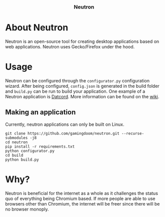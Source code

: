 <!--
<br />

<div align="center">
  <a href="https://github.com/gamingdoom/datcord">
    <img src="src/changed/browser/branding/datcord/default256.png" alt="Logo" width="80" height="80">
  </a>
-->
  <h3 align="center">Neutron</h3>
<!--
  <p align="center">
    A tool for embedding a website into a desktop app that uses Gecko 
    <br/>
    <br/>
    <img alt="GitHub release (latest by date)" src="https://img.shields.io/github/v/release/gamingdoom/datcord"> 
    <img alt="GitHub all releases" src="https://img.shields.io/github/downloads/gamingdoom/datcord/total"> 
    <img alt="GitHub Workflow Status" src="https://img.shields.io/github/actions/workflow/status/gamingdoom/datcord/build-linux-x86_64.yml?branch=master&label=Linux%20%20Build"> 
    <img alt="GitHub Workflow Status" src="https://img.shields.io/github/actions/workflow/status/gamingdoom/datcord/build-win64.yml?branch=master&label=Windows%20%20Build"> 
    <img alt="GitHub" src="https://img.shields.io/github/license/gamingdoom/datcord">
  </p>
</div>
-->

# About Neutron

  Neutron is an open-source tool for creating desktop applications based on web applications. Neutron uses Gecko/Firefox under the hood.

# Usage
  Neutron can be configured through the ``configurator.py`` configuration wizard. After being configured, ``config.json`` is generated in the build folder and ``build.py`` can be run to build your application. One example of a Neutron application is [Datcord](https://github.com/gamingdoom/datcord). More information can be found on the [wiki](https://github.com/gamingdoom/neutron/wiki).
  ## Making an application
  Currently, neutron applications can only be built on Linux.
  ```
  git clone https://github.com/gamingdoom/neutron.git --recurse-submodules -j8
  cd neutron
  pip install -r requirements.txt
  python configurator.py
  cd build
  python build.py
  ```
# Why?
 Neutron is beneficial for the internet as a whole as it challenges the status quo of everything being Chromium based. If more people are able to use browsers other than Chromium, the internet will be freer since there will be no browser monoply.
